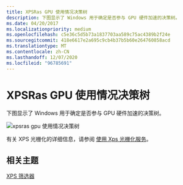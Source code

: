 ```yaml
---
title: XPSRas GPU 使用情况决策树
description: 下图显示了 Windows 用于确定是否参与 GPU 硬件加速的决策树。
ms.date: 04/20/2017
ms.localizationpriority: medium
ms.openlocfilehash: c5e36c5d5b73a1837703aa589c75ac4389b2f24e
ms.sourcegitcommit: 418e6617e2a695c9cb4b37b5b60e264760858acd
ms.translationtype: MT
ms.contentlocale: zh-CN
ms.lasthandoff: 12/07/2020
ms.locfileid: "96785691"
---
```

# <a name="xpsras-gpu-usage-decision-tree"></a>XPSRas GPU 使用情况决策树


下图显示了 Windows 用于确定是否参与 GPU 硬件加速的决策树。

![xpsras gpu 使用情况决策树](images/xpsras-tree.png)

有关 XPS 光栅化的详细信息，请参阅 [使用 Xps 光栅化服务](using-the-xps-rasterization-service.md)。

## <a name="related-topics"></a>相关主题
[XPS 筛选器](xps-filters.md)  



